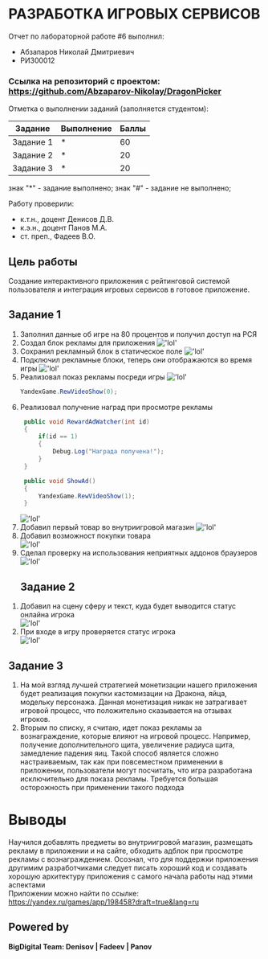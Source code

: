 # РАЗРАБОТКА ИГРОВЫХ СЕРВИСОВ
Отчет по лабораторной работе #6 выполнил:
- Абзапаров Николай Дмитриевич
- РИ300012
### Ссылка на репозиторий с проектом: https://github.com/Abzaparov-Nikolay/DragonPicker

Отметка о выполнении заданий (заполняется студентом):

| Задание | Выполнение | Баллы |
| ------ | ------ | ------ |
| Задание 1 | * | 60 |
| Задание 2 | * | 20 |
| Задание 3 | * | 20 |

знак "*" - задание выполнено; знак "#" - задание не выполнено;

Работу проверили:
- к.т.н., доцент Денисов Д.В.
- к.э.н., доцент Панов М.А.
- ст. преп., Фадеев В.О.

## Цель работы
Создание интерактивного приложения с рейтинговой системой пользователя и интеграция игровых сервисов в готовое приложение.

## Задание 1
1. Заполнил данные об игре на 80 процентов и получил доступ на РСЯ
2. Создал блок рекламы для приложения
   !['lol'](img/01.PNG)
3. Сохранил рекламный блок в статическое поле
   !['lol'](img/02.PNG)
4. Подключил рекламные блоки, теперь они отображаются во время игры
   !['lol'](img/03.PNG)
5. Реализовал показ рекламы посреди игры
   !['lol'](img/04.PNG)
   ``` cs
   YandexGame.RewVideoShow(0);
   ```
6. Реализовал получение наград при просмотре рекламы
   ``` cs
    public void RewardAdWatcher(int id)
    {
        if(id == 1)
        {
            Debug.Log("Награда получена!");
        }
    }

    public void ShowAd()
    {
        YandexGame.RewVideoShow(1);
    }
   ```
   !['lol'](img/05.PNG)
7. Добавил первый товар во внутриигровой магазин
   !['lol'](img/06.PNG)
8. Добавил возможност покупки товара<br>
   !['lol'](img/07.PNG)
9.  Сделал проверку на использования неприятных аддонов браузеров
    !['lol'](img/08.PNG)
    ## Задание 2
1) Добавил на сцену сферу и текст, куда будет выводится статус онлайна игрока<br>
   !['lol'](img/09.PNG)
2)  При входе в игру проверяется статус игрока<br>
  !['lol'](img/10.PNG)

   
## Задание 3
1. На мой взгляд лучшей стратегией монетизации нашего приложения будет реализация покупки кастомизации на Дракона, яйца, модельку персонажа. Данная монетизация никак не затрагивает игровой процесс, что положительно сказывается на отзывах игроков.
2. Вторым по списку, я считаю, идет показ рекламы за вознаграждение, которые влияют на игровой процесс. Например, получение дополнительного щита, увеличение радиуса щита, замедление падения яиц. Такой способ является сложно настраиваемым, так как при повсеместном применении в приложении, пользователи могут посчитать, что игра разработана исключительно для показа рекламы. Требуется большая осторожность при применении такого подхода

# Выводы
Научился добавлять предметы во внутриигровой магазин, размещать рекламу в приложении и на сайте, обходить адблок при просмотре рекламы с вознаграждением. Осознал, что для поддержки приложения другимим разработчиками следует писать хороший код и создавать хорошую архитектуру приложения с самого начала работы над этими аспектами<br>
Приложении можно найти по ссылке: https://yandex.ru/games/app/198458?draft=true&lang=ru

## Powered by

**BigDigital Team: Denisov | Fadeev | Panov**
